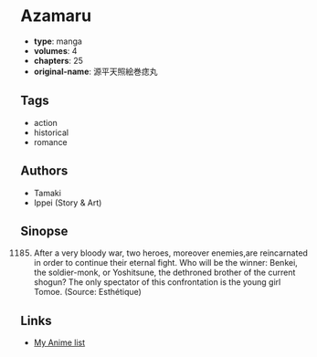 # Azamaru

-   **type**: manga
-   **volumes**: 4
-   **chapters**: 25
-   **original-name**: 源平天照絵巻痣丸

## Tags

-   action
-   historical
-   romance

## Authors

-   Tamaki
-   Ippei (Story & Art)

## Sinopse

1185. After a very bloody war, two heroes, moreover enemies,are reincarnated in order to continue their eternal fight. Who will be the winner: Benkei, the soldier-monk, or Yoshitsune, the dethroned brother of the current shogun? The only spectator of this confrontation is the young girl Tomoe. (Source: Esthétique)

## Links

-   [My Anime list](https://myanimelist.net/manga/7999/Azamaru)
